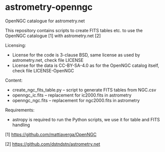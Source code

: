 # astrometry-openngc
OpenNGC catalogue for astrometry.net

This repository contains scripts to create FITS tables etc. to use the OpenNGC catalogue [1] with astrometry.net [2]

Licensing:
  * License for the code is 3-clause BSD, same license as used by astrometry.net, check file LICENSE
  * License for the data is CC-BY-SA-4.0 as for the OpenNGC catalog itself, check file LICENSE-OpenNGC

Content:
  * create_ngc_fits_table.py – script to generate FITS tables from NGC.csv
  * openngc_ic.fits – replacement for ic2000.fits in astrometry
  * openngc_ngc.fits – replacement for ngc2000.fits in astrometry

Requirements:
  * astropy is required to run the Python scripts, we use it for table and FITS handling

[1] https://github.com/mattiaverga/OpenNGC

[2] https://github.com/dstndstn/astrometry.net
